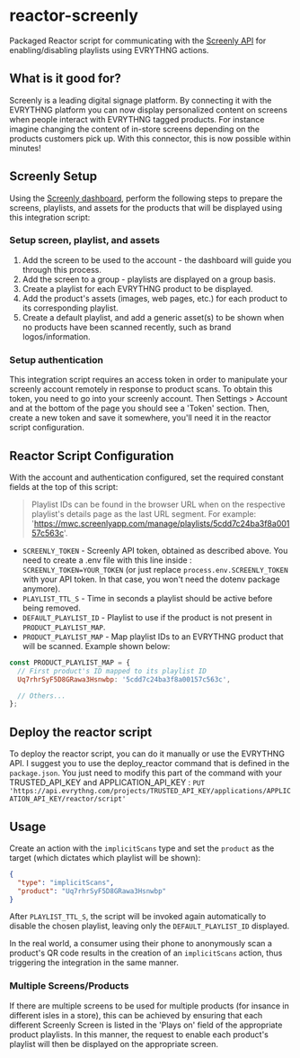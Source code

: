 # reactor-screenly

Packaged Reactor script for communicating with the
[Screenly API](https://www.screenly.io/) for enabling/disabling playlists using
EVRYTHNG actions.

## What is it good for?

Screenly is a leading digital signage platform. By connecting it with the
EVRYTHNG platform you can now display personalized content on screens when
people interact with EVRYTHNG tagged products. For instance imagine changing the
content of in-store screens depending on the products customers pick up.  With
this connector, this is now possible within minutes!

## Screenly Setup

Using the [Screenly dashboard](https://mwc.screenlyapp.com), perform the
following steps to prepare the screens, playlists, and assets for the products
that will be displayed using this integration script:

### Setup screen, playlist, and assets

1. Add the screen to be used to the account - the dashboard will guide you
   through this process.
2. Add the screen to a group - playlists are displayed on a group basis.
3. Create a playlist for each EVRYTHNG product to be displayed.
4. Add the product's assets (images, web pages, etc.) for each product to its
   corresponding playlist.
5. Create a default playlist, and add a generic asset(s) to be shown when no
   products have been scanned recently, such as brand logos/information.


### Setup authentication

This integration script requires an access token in order to manipulate your
screenly account remotely in response to product scans. To obtain this token,
you need to go into your screenly account. Then Settings > Account and at the 
bottom of the page you should see a 'Token' section. Then, create a new token and 
save it somewhere, you'll need it in the reactor script configuration.

## Reactor Script Configuration

With the account and authentication configured, set the required constant fields
at the top of this script:

> Playlist IDs can be found in the browser URL when on the respective playlist's
> details page as the last URL segment. For example:
> 'https://mwc.screenlyapp.com/manage/playlists/5cdd7c24ba3f8a00157c563c'.

* `SCREENLY_TOKEN` - Screenly API token, obtained as described above. You need to 
create a .env file with this line inside : 
`SCREENLY_TOKEN=YOUR_TOKEN` (or just replace `process.env.SCREENLY_TOKEN` with your API token. 
In that case, you won't need the dotenv package anymore).
* `PLAYLIST_TTL_S` - Time in seconds a playlist should be active before being
  removed.
* `DEFAULT_PLAYLIST_ID` - Playlist to use if the product is not present in
  `PRODUCT_PLAYLIST_MAP`.
* `PRODUCT_PLAYLIST_MAP` - Map playlist IDs to an EVRYTHNG product that will be
  scanned. Example shown below:

```js
const PRODUCT_PLAYLIST_MAP = {
  // First product's ID mapped to its playlist ID
  Uq7rhrSyF5D8GRawa3Hsnwbp: '5cdd7c24ba3f8a00157c563c',

  // Others...
};
```

## Deploy the reactor script

To deploy the reactor script, you can do it manually or use the EVRYTHNG API. I suggest you to use 
the deploy_reactor command that is defined in the `package.json`. 
You just need to modify this part of the command with your TRUSTED_API_KEY and APPLICATION_API_KEY : 
`PUT 'https://api.evrythng.com/projects/TRUSTED_API_KEY/applications/APPLICATION_API_KEY/reactor/script'`

## Usage

Create an action with the `implicitScans` type and set the `product` as the
target (which dictates which playlist will be shown):

```json
{
  "type": "implicitScans",
  "product": "Uq7rhrSyF5D8GRawa3Hsnwbp"
}
```

After `PLAYLIST_TTL_S`, the script will be invoked again automatically to
disable the chosen playlist, leaving only the `DEFAULT_PLAYLIST_ID` displayed.

In the real world, a consumer using their phone to anonymously scan a product's
QR code results in the creation of an `implicitScans` action, thus triggering
the integration in the same manner.

### Multiple Screens/Products

If there are multiple screens to be used for multiple products (for insance in
different isles in a store), this can be achieved by ensuring that each
different Screenly Screen is listed in the 'Plays on' field of the appropriate
product playlists. In this manner, the request to enable each product's playlist
will then be displayed on the appropriate screen.
